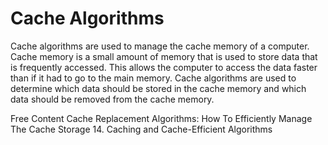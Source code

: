 # Cache Algorithms

Cache algorithms are used to manage the cache memory of a computer. Cache memory is a small amount of memory that is used to store data that is frequently accessed. This allows the computer to access the data faster than if it had to go to the main memory. Cache algorithms are used to determine which data should be stored in the cache memory and which data should be removed from the cache memory.

<ResourceGroupTitle>Free Content</ResourceGroupTitle>
<BadgeLink colorScheme='yellow' badgeText='Read' href='https://dev.to/satrobit/cache-replacement-algorithms-how-to-efficiently-manage-the-cache-storage-2ne1'>Cache Replacement Algorithms: How To Efficiently Manage The Cache Storage</BadgeLink>
<BadgeLink colorScheme='red' badgeText='Watch' href='https://www.youtube.com/watch?v=xDKnMXtZKq8'>14. Caching and Cache-Efficient Algorithms</BadgeLink>
